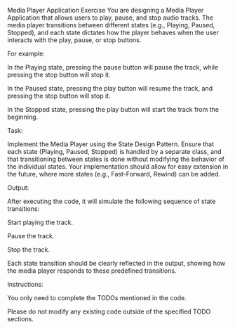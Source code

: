 Media Player Application Exercise
You are designing a Media Player Application that allows users to play, pause, and stop audio tracks. The media player transitions between different states (e.g., Playing, Paused, Stopped), and each state dictates how the player behaves when the user interacts with the play, pause, or stop buttons.

For example:

In the Playing state, pressing the pause button will pause the track, while pressing the stop button will stop it.

In the Paused state, pressing the play button will resume the track, and pressing the stop button will stop it.

In the Stopped state, pressing the play button will start the track from the beginning.

Task:

Implement the Media Player using the State Design Pattern. Ensure that each state (Playing, Paused, Stopped) is handled by a separate class, and that transitioning between states is done without modifying the behavior of the individual states. Your implementation should allow for easy extension in the future, where more states (e.g., Fast-Forward, Rewind) can be added.



Output:

After executing the code, it will simulate the following sequence of state transitions:

Start playing the track.

Pause the track.

Stop the track.

Each state transition should be clearly reflected in the output, showing how the media player responds to these predefined transitions.



Instructions:

You only need to complete the TODOs mentioned in the code.

Please do not modify any existing code outside of the specified TODO sections.